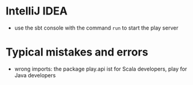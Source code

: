 # IntelliJ IDEA

* use the sbt console with the command `run` to start the play server

# Typical mistakes and errors

* wrong imports: the package play.api ist for Scala developers, play for Java developers